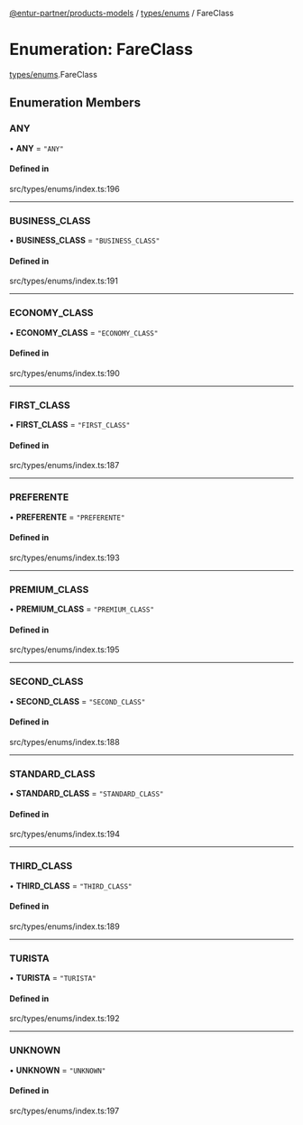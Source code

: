 [@entur-partner/products-models](../README.md) / [types/enums](../modules/types_enums.md) / FareClass

# Enumeration: FareClass

[types/enums](../modules/types_enums.md).FareClass

## Enumeration Members

### ANY

• **ANY** = ``"ANY"``

#### Defined in

src/types/enums/index.ts:196

___

### BUSINESS\_CLASS

• **BUSINESS\_CLASS** = ``"BUSINESS_CLASS"``

#### Defined in

src/types/enums/index.ts:191

___

### ECONOMY\_CLASS

• **ECONOMY\_CLASS** = ``"ECONOMY_CLASS"``

#### Defined in

src/types/enums/index.ts:190

___

### FIRST\_CLASS

• **FIRST\_CLASS** = ``"FIRST_CLASS"``

#### Defined in

src/types/enums/index.ts:187

___

### PREFERENTE

• **PREFERENTE** = ``"PREFERENTE"``

#### Defined in

src/types/enums/index.ts:193

___

### PREMIUM\_CLASS

• **PREMIUM\_CLASS** = ``"PREMIUM_CLASS"``

#### Defined in

src/types/enums/index.ts:195

___

### SECOND\_CLASS

• **SECOND\_CLASS** = ``"SECOND_CLASS"``

#### Defined in

src/types/enums/index.ts:188

___

### STANDARD\_CLASS

• **STANDARD\_CLASS** = ``"STANDARD_CLASS"``

#### Defined in

src/types/enums/index.ts:194

___

### THIRD\_CLASS

• **THIRD\_CLASS** = ``"THIRD_CLASS"``

#### Defined in

src/types/enums/index.ts:189

___

### TURISTA

• **TURISTA** = ``"TURISTA"``

#### Defined in

src/types/enums/index.ts:192

___

### UNKNOWN

• **UNKNOWN** = ``"UNKNOWN"``

#### Defined in

src/types/enums/index.ts:197
